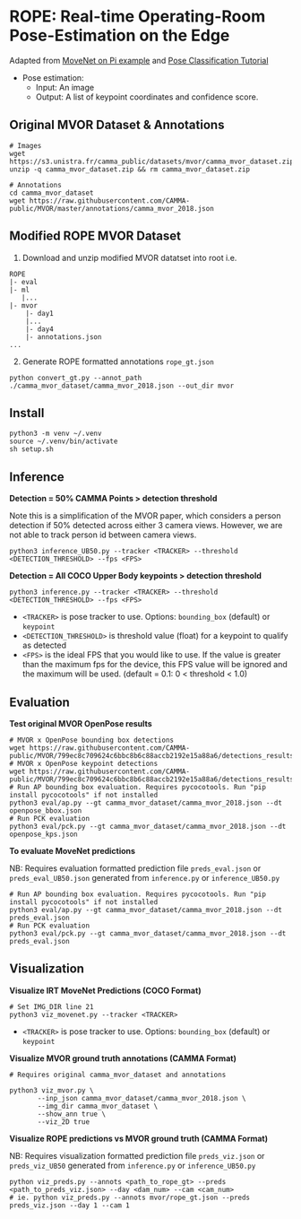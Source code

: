 # ROPE: Real-time Operating-Room Pose-Estimation on the Edge

Adapted from [MoveNet on Pi example](https://github.com/tensorflow/examples/tree/6d5dfdca227b64ea68c6a58f532666e5822764a0/lite/examples/pose_estimation/raspberry_pi) and [Pose Classification Tutorial](https://www.tensorflow.org/lite/tutorials/pose_classification)

*   Pose estimation: 
    *   Input: An image
    *   Output: A list of keypoint coordinates and confidence score.

## Original MVOR Dataset & Annotations

```
# Images
wget https://s3.unistra.fr/camma_public/datasets/mvor/camma_mvor_dataset.zip
unzip -q camma_mvor_dataset.zip && rm camma_mvor_dataset.zip

# Annotations
cd camma_mvor_dataset
wget https://raw.githubusercontent.com/CAMMA-public/MVOR/master/annotations/camma_mvor_2018.json
```

## Modified ROPE MVOR Dataset

1. Download and unzip modified MVOR datatset into root i.e.
```
ROPE
|- eval
|- ml
   |...
|- mvor
    |- day1
    |...
    |- day4
    |- annotations.json
...
```

2. Generate ROPE formatted annotations `rope_gt.json`

```
python convert_gt.py --annot_path ./camma_mvor_dataset/camma_mvor_2018.json --out_dir mvor
```

## Install

```
python3 -m venv ~/.venv
source ~/.venv/bin/activate
sh setup.sh
```

## Inference

**Detection = 50% CAMMA Points > detection threshold**

Note this is a simplification of the MVOR paper, which considers a person detection if 50% detected 
across either 3 camera views. However, we are not able to track person id between camera views.

```
python3 inference_UB50.py --tracker <TRACKER> --threshold <DETECTION_THRESHOLD> --fps <FPS>
```

**Detection = All COCO Upper Body keypoints > detection threshold**

```
python3 inference.py --tracker <TRACKER> --threshold <DETECTION_THRESHOLD> --fps <FPS>
```

* `<TRACKER>` is pose tracker to use. Options: `bounding_box` (default) or `keypoint`
* `<DETECTION_THRESHOLD>` is threshold value (float) for a keypoint to qualify as detected 
* `<FPS>` is the ideal FPS that you would like to use. If the value is greater than the maximum fps for the device, this FPS value will be ignored and the maximum will be used.
(default = 0.1: 0 < threshold < 1.0)

## Evaluation


**Test original MVOR OpenPose results**

```
# MVOR x OpenPose bounding box detections
wget https://raw.githubusercontent.com/CAMMA-public/MVOR/799ec8c709624c6bbc8b6c88accb2192e15a88a6/detections_results/openpose_bbox.json
# MVOR x OpenPose keypoint detections
wget https://raw.githubusercontent.com/CAMMA-public/MVOR/799ec8c709624c6bbc8b6c88accb2192e15a88a6/detections_results/openpose_kps.json
# Run AP bounding box evaluation. Requires pycocotools. Run "pip install pycocotools" if not installed
python3 eval/ap.py --gt camma_mvor_dataset/camma_mvor_2018.json --dt openpose_bbox.json
# Run PCK evaluation
python3 eval/pck.py --gt camma_mvor_dataset/camma_mvor_2018.json --dt openpose_kps.json
```

**To evaluate MoveNet predictions**

NB: Requires evaluation formatted prediction file `preds_eval.json` or `preds_eval_UB50.json` generated from `inference.py` or `inference_UB50.py`

```
# Run AP bounding box evaluation. Requires pycocotools. Run "pip install pycocotools" if not installed
python3 eval/ap.py --gt camma_mvor_dataset/camma_mvor_2018.json --dt preds_eval.json
# Run PCK evaluation
python3 eval/pck.py --gt camma_mvor_dataset/camma_mvor_2018.json --dt preds_eval.json
```

## Visualization

**Visualize IRT MoveNet Predictions (COCO Format)**

```
# Set IMG_DIR line 21
python3 viz_movenet.py --tracker <TRACKER>
```

* `<TRACKER>` is pose tracker to use. Options: `bounding_box` (default) or `keypoint`

**Visualize MVOR ground truth annotations (CAMMA Format)**

```
# Requires original camma_mvor_dataset and annotations

python3 viz_mvor.py \
       --inp_json camma_mvor_dataset/camma_mvor_2018.json \
       --img_dir camma_mvor_dataset \
       --show_ann true \
       --viz_2D true
```


**Visualize ROPE predictions vs MVOR ground truth (CAMMA Format)**

NB: Requires visualization formatted prediction file `preds_viz.json` or `preds_viz_UB50` generated from `inference.py` or `inference_UB50.py`

```
python viz_preds.py --annots <path_to_rope_gt> --preds <path_to_preds_viz.json> --day <dam_num> --cam <cam_num>
# ie. python viz_preds.py --annots mvor/rope_gt.json --preds preds_viz.json --day 1 --cam 1
```